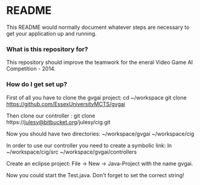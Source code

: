 # README #

This README would normally document whatever steps are necessary to get your application up and running.

### What is this repository for? ###

This repository should improve the teamwork for the eneral Video Game AI Competition - 2014.

### How do I get set up? ###

First of all you have to clone the gvgai project:
cd ~/workspace
git clone https://github.com/EssexUniversityMCTS/gvgai

Then clone our controller :
git clone https://julesy@bitbucket.org/julesy/cig.git

Now you should have two directories: 
~/workspace/gvgai
~/workspace/cig

In order to use our controller you need to create a symbolic link:
ln ~/workspace/cig/src ~/workspace/gvgai/controllers

Create an eclipse project: File -> New -> Java-Project with the name gvgai.

Now you could start the Test.java. Don't forget to set the correct string!



